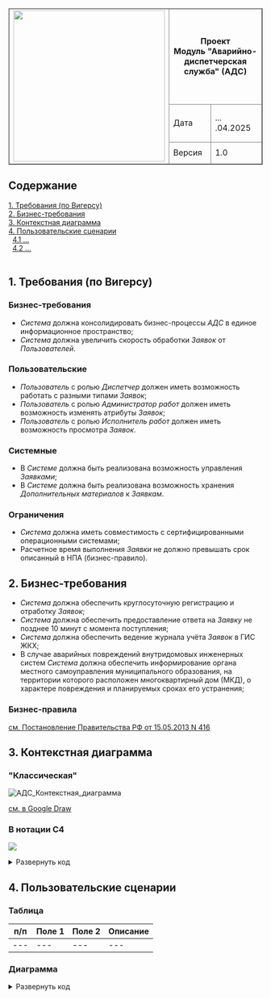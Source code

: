<table width="1000" border="1">
<thead>
  <tr>
    <td rowspan="3"><img width="300px" src="https://github.com/user-attachments/assets/b469980a-8e2c-4d9c-b48f-cee80a543b46"></td>
    <td colspan="2" width="700"><p align="center"><b> Проект <br> Модуль "Аварийно-диспетчерская служба" (АДС) </b></p></td>
  </tr>
  <tr>
    <td>Дата</td>
    <td> ... .04.2025</td>
  </tr>
  <tr>
    <td>Версия</td>
    <td>1.0</td>
  </tr>
</thead>
</table>


## Содержание
[1. Требования (по Вигерсу)](#title1) <br> 
[2. Бизнес-требования](#title2)</br>
[3. Контекстная диаграмма](#title3)</br>
[4. Пользовательские сценарии](#title4)</br>
&nbsp; [4.1 ...](#title4_1) <br>
&nbsp; [4.2 ...](#title4_2) <br>
<br>



## <a id="title1"> 1. Требования (по Вигерсу) </a>

### Бизнес-требования

- *Система* должна консолидировать бизнес-процессы *АДС* в единое информационное пространство;
- *Система* должна увеличить скорость обработки *Заявок* от *Пользователей*.

### Пользовательские

- *Пользователь* с ролью *Диспетчер* должен иметь возможность работать с разными типами *Заявок*;
- *Пользователь* с ролью *Администратор работ* должен иметь возможность изменять атрибуты *Заявок*;
- *Пользователь* с ролью *Исполнитель работ* должен иметь возможность просмотра *Заявок*.

### Системные
- В *Системе* должна быть реализована возможность управления *Заявками*;
- В *Системе* должна быть реализована возможность хранения *Дополнительных материалов* к *Заявкам*.

### Ограничения
- *Система* должна иметь совместимость с сертифицированными операционными системами;
- Расчетное время выполнения *Заявки* не должно превышать срок описанный в НПА (бизнес-правило).


## <a id="title2"> 2. Бизнес-требования </a>

- *Система* должна обеспечить круглосуточную регистрацию и отработку *Заявок*;
- *Система* должна обеспечить предоставление ответа на *Заявку* не позднее 10 минут с момента поступления;
- *Система* должна обеспечить ведение журнала учёта *Заявок* в ГИС ЖКХ;
- В случае аварийных повреждений внутридомовых инженерных систем *Система* должна обеспечить информирование органа местного самоуправления муниципального образования, на территории которого расположен многоквартирный дом (МКД), о характере повреждения и планируемых сроках его устранения;

### Бизнес-правила
[см. Постановление Правительства РФ от 15.05.2013 N 416](https://docs.cntd.ru/document/499020841)

## <a id="title3"> 3. Контекстная диаграмма </a>

### "Классическая"

![АДС_Контекстная_диаграмма](https://github.com/user-attachments/assets/43203029-4abc-4fcc-b8f4-87c400620a40)

[см. в Google Draw](https://docs.google.com/drawings/d/1WK4C3f7dXRz46UVjHfCQ6sbBk8tnQkyMIweeT2CtFcc/edit?usp=sharing)

### В нотации С4

![](https://www.plantuml.com/plantuml/svg/ZLRlInnd4Fx-_XLlfN3drSRGvbC94b6f0KcaKQHGM6nSwT5pJxoLfjzg16svjf5Icc2AzWZzldVclBtV_yAy_r7dcNtTTRExJH3lnpllp3ppp3Dp-w3XRn_uXtirJMVq9xKSEgS9ZSrpwjB07F7xc0Bpmc5RI05TcP_uTSH_WVgewZsj7Uwu-lxIlVcbUyvItVFTP_wTVOwse6wPwxkxrQVk_6R3FMZC7_AhlL9me-xLgfxhlF_YNltRQYrrKPLeOZ6EAJIdZBd3dxiqqkPd2jaGSct7sln6GvpoFqgTK4UNav8rjVbZJzEKkkp2TsXYZYYOLQhnVTNRtpxOtjC_76plRrLt_E_qPtVl8Z42NidbjqoEMbly-l7cXhFrS6FLMLlvSkNHSfdzIw2JfeAm0nVWfAvcdnIzfXb7M5jyjFnaQN5z1Vv-rQ-vcbeK0gYK4DZEwM-y_DvbWhCB8_aSzGNsh6kUuzCNcWOqDB-RqpbDFVXmm27uuV-1fb3p-nJ9sIR8xoYrphseUsN6WFEfn3e5StDw9diuWzD_m1KiI8k-c6FSu18g5RgWDh2ONo9sp8jAXTEobMqlKH2Z2L6ayDUlL6PcOmndNEi8JOw31-YlO2as2gOtILiu1QC1c3ZXG6WAKybUeJ8XQ7m3oFoAKBc6cKABbhnjgH5MdShRbPpgoOyDtzrpLfxvPNfDvnpi_iUt9cK1xNyjcX-R9lMr86wZMijib09V8H78vY_Moxy2gnMn8Q1Es8JIItI6uP6PwTyegSLuZ-cQ8mKbu4h1-fikys3n-GH8K2f62NAVIbWewpgUWIZfUPIK4KxP7W3f9qW5c7z0dGppBOhJk9tG54PuR7C4K6nDDITpAA4lQOAv5QuAD1ZfLpO3RDGJfhl2DFZXMCqvKQev4cbUs_M3c10SgZ77vYXfPpaQNG18aptvbD6yCpdyRG3i72lk0bfbWyoY3W1Fr8Jx32XT2_NdD7jdTr1Mx02gIjpq3X_tA5HVkRLSLdDdFnOx-jwB9bmmMhQmgcMrs9ea2RTZjZWDX5ySU7LZOtr-SVtX_qM0HZyeWeJ8gojkMU4MoyCYo1FNIoibIAu0FP1-i0TSdENY_HVZpjrqsVJEPi5wIq62aGLz6a5YqolgsH_LlBYfPN4PnMX9MHt0XLBjp9jcj2tjZzcLr762ETIurnO9MPM-iuGkCd6XzeumDw5HhFV-xN6Hdygq37F6VOZrcZFqiLeiCpUrNTXov36aiD6nbqN-9W5Rq1yPofUe7aRiFeO3LZ1ImehowhwhQ-wkh-kxEZi8MbMm_cKbcnFJnDSM5WL48_d780cXnOG90F-eroghgHdfEQndijHnVMJ9YHf6rn0h6xeBolLsD32n1bOVRoKFH0_Om4zkIlq7)

<details><summary> Развернуть код </summary>
</details>

## <a id="title4"> 4. Пользовательские сценарии </a>

### Таблица

|п/п|Поле 1|Поле 2|Описание| 
|---|---|---|---|
|---|---|---|---|

### Диаграмма
<details><summary>Развернуть код </summary>
</details>




